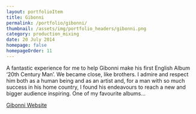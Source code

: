 ```yaml
---
layout: portfolioItem
title: Gibonni
permalink: /portfolio/gibonni/
thumbnail: /assets/img/portfolio_headers/gibonni.png
category: production_mixing
date: 20 July 2014
homepage: false
homepageOrder: 11
---
```


A fantastic experience for me to help Gibonni make his first English Album ‘20th Century Man’. We became close, like brothers. I admire and respect him both as a human being and as an artist and, for a man with so much success in his home country, I found his endeavours to reach a new and bigger audience inspiring. One of my favourite albums…

[Gibonni Website](http://gibonni.com/)